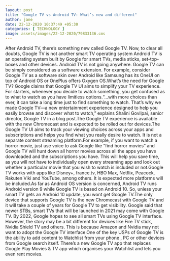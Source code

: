 ```yaml
---
layout: post
title: "Google TV vs Android TV: What’s new and different"
author: jane 
date: 22-12-2020 10:37:49 +05:30 
categories: [ TECHNOLOGY ] 
image: assets/images/22-12-2020/79833136.cms
---
```

After Android TV, there’s something new called Google TV. Now, to clear all doubts, Google TV is not another smart TV operating system Android TV is an operating system built by Google for smart TVs, media sticks, set-top-boxes and other devices. Android TV is not going anywhere. Google TV can be simply considered as a software extension. For example, consider Google TV as a software skin over Android like Samsung has its OneUI on top of Android OS or OnePlus offers Oxygen OS.What’s the need for Google TV? Google claims that Google TV UI aims to simplify your TV experience. For starters, whenever you decide to watch something, you get confused as to what to watch as you have limitless options.“...with more choices than ever, it can take a long time just to find something to watch. That’s why we made Google TV—a new entertainment experience designed to help you easily browse and discover what to watch,” explains Shalini Govilpai, senior director, Google TV in a blog post.The Google TV experience is available with the new Chromecast and is expected to be rolled out for devices.The Google TV UI aims to track your viewing choices across your apps and subscriptions and helps you find what you really desire to watch. It is not a separate content streaming platform.For example, if you want to watch a horror movie, just use voice to ask Google like “find horror movies” and Google TV will hunt down all horror movies across all the apps you have downloaded and the subscriptions you have. This will help you save time, as you will not have to individually open every streaming app and look out whether a particular movie that you wish to watch is included or not.Google TV works with apps like Disney+, france.tv, HBO Max, Netflix, Peacock, Rakuten Viki and YouTube, among others. It is expected more platforms will be included.As far as Android OS version is concerned, Android TV runs Android version 9 while Google TV is based on Android 10. So, unless your smart TV gets an Android 10 update, you wont get Google TV.The only device that supports Google TV is the new Chromecast with Google TV and it will take a couple of years for Google TV to get visibility. Google said that newer STBs, smart TVs that will be launched in 2021 may come with Google TV. By 2022, Google hopes to see all smart TVs using Google TV interface. However, the story may be a bit different for devices like Fire TV stick, Nvidia Shield TV and others. This is because Amazon and Nvidia may not want to adopt the Google TV interface.One of the key USPs of Google TV is the ability to add content to Watchlist from your phone , PC or other devices from Google search itself. There’s a new Google TV app that replaces Google Play Movies & TV app which organises your Watchlist and lets you even rent movies.